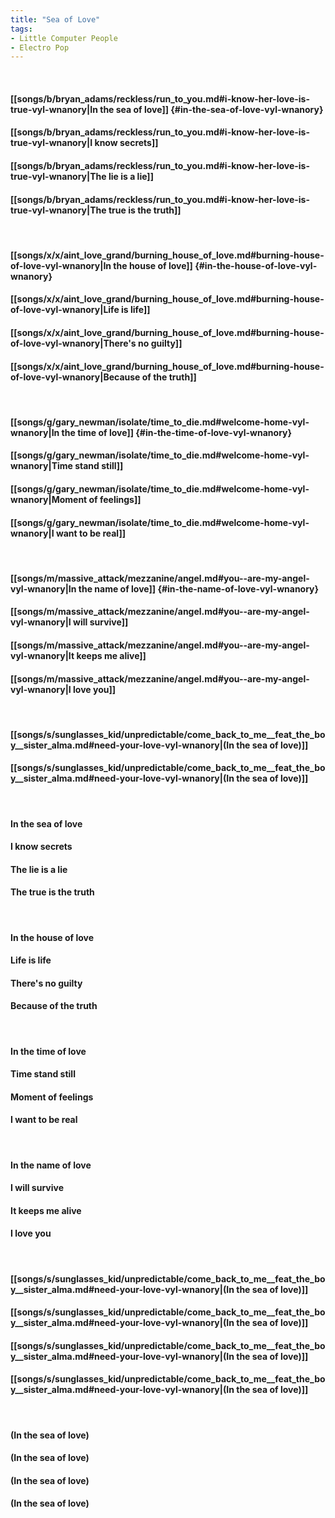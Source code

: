 ```yaml
---
title: "Sea of Love"
tags:
- Little Computer People
- Electro Pop
---
```

&nbsp;
#### [[songs/b/bryan_adams/reckless/run_to_you.md#i-know-her-love-is-true-vyl-wnanory|In the sea of love]] {#in-the-sea-of-love-vyl-wnanory}
#### [[songs/b/bryan_adams/reckless/run_to_you.md#i-know-her-love-is-true-vyl-wnanory|I know secrets]]
#### [[songs/b/bryan_adams/reckless/run_to_you.md#i-know-her-love-is-true-vyl-wnanory|The lie is a lie]]
#### [[songs/b/bryan_adams/reckless/run_to_you.md#i-know-her-love-is-true-vyl-wnanory|The true is the truth]]
&nbsp;
#### [[songs/x/x/aint_love_grand/burning_house_of_love.md#burning-house-of-love-vyl-wnanory|In the house of love]] {#in-the-house-of-love-vyl-wnanory}
#### [[songs/x/x/aint_love_grand/burning_house_of_love.md#burning-house-of-love-vyl-wnanory|Life is life]]
#### [[songs/x/x/aint_love_grand/burning_house_of_love.md#burning-house-of-love-vyl-wnanory|There's no guilty]]
#### [[songs/x/x/aint_love_grand/burning_house_of_love.md#burning-house-of-love-vyl-wnanory|Because of the truth]]
&nbsp;
#### [[songs/g/gary_newman/isolate/time_to_die.md#welcome-home-vyl-wnanory|In the time of love]] {#in-the-time-of-love-vyl-wnanory}
#### [[songs/g/gary_newman/isolate/time_to_die.md#welcome-home-vyl-wnanory|Time stand still]]
#### [[songs/g/gary_newman/isolate/time_to_die.md#welcome-home-vyl-wnanory|Moment of feelings]]
#### [[songs/g/gary_newman/isolate/time_to_die.md#welcome-home-vyl-wnanory|I want to be real]]
&nbsp;
#### [[songs/m/massive_attack/mezzanine/angel.md#you--are-my-angel-vyl-wnanory|In the name of love]] {#in-the-name-of-love-vyl-wnanory}
#### [[songs/m/massive_attack/mezzanine/angel.md#you--are-my-angel-vyl-wnanory|I will survive]]
#### [[songs/m/massive_attack/mezzanine/angel.md#you--are-my-angel-vyl-wnanory|It keeps me alive]]
#### [[songs/m/massive_attack/mezzanine/angel.md#you--are-my-angel-vyl-wnanory|I love you]]
&nbsp;
#### [[songs/s/sunglasses_kid/unpredictable/come_back_to_me__feat_the_boy__sister_alma.md#need-your-love-vyl-wnanory|(In the sea of love)]]
#### [[songs/s/sunglasses_kid/unpredictable/come_back_to_me__feat_the_boy__sister_alma.md#need-your-love-vyl-wnanory|(In the sea of love)]]
&nbsp;
#### In the sea of love
#### I know secrets
#### The lie is a lie
#### The true is the truth
&nbsp;
#### In the house of love
#### Life is life
#### There's no guilty
#### Because of the truth
&nbsp;
#### In the time of love
#### Time stand still
#### Moment of feelings
#### I want to be real
&nbsp;
#### In the name of love
#### I will survive
#### It keeps me alive
#### I love you
&nbsp;
#### [[songs/s/sunglasses_kid/unpredictable/come_back_to_me__feat_the_boy__sister_alma.md#need-your-love-vyl-wnanory|(In the sea of love)]]
#### [[songs/s/sunglasses_kid/unpredictable/come_back_to_me__feat_the_boy__sister_alma.md#need-your-love-vyl-wnanory|(In the sea of love)]]
#### [[songs/s/sunglasses_kid/unpredictable/come_back_to_me__feat_the_boy__sister_alma.md#need-your-love-vyl-wnanory|(In the sea of love)]]
#### [[songs/s/sunglasses_kid/unpredictable/come_back_to_me__feat_the_boy__sister_alma.md#need-your-love-vyl-wnanory|(In the sea of love)]]
&nbsp;
#### (In the sea of love)
#### (In the sea of love)
#### (In the sea of love)
#### (In the sea of love)
